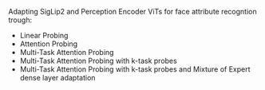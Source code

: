 
Adapting SigLip2 and Perception Encoder ViTs for face attribute recogntion trough:
- Linear Probing
- Attention Probing
- Multi-Task Attention Probing
- Multi-Task Attention Probing with k-task probes
- Multi-Task Attention Probing with k-task probes and Mixture of Expert dense layer adaptation
